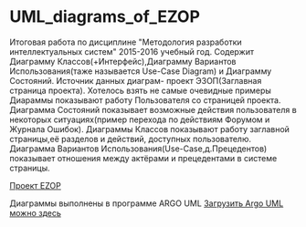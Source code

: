 # UML_diagrams_of_EZOP
Итоговая работа по дисциплине "Методология разработки интеллектуальных систем" 2015-2016 учебный год.
Содержит Диаграмму Классов(+Интерфейс),Диаграмму Вариантов Использования(таже называется Use-Case Diagram)  и Диаграмму Состояний.
Источник данных диаграм- проект ЭЗОП(Заглавная страница проекта). Хотелось взять не самые очевидные примеры
Диараммы показывают работу Пользователя со страницей проекта.
Диаграмма Состояний показывает возможные действия пользователя в некоторых ситуациях(пример перехода по действиям Форумом и Журнала Ошибок).
Диаграммы Классов показывают работу заглавной страницы,её разделов и действий, доступных пользователю.
Диаграмма Вариантов Использования(Use-Case,д.Прецедентов) показывает отношения между актёрами и прецедентами в системе страницы.



[Проект EZOP](http://ezop-project.ru)

Диаграммы выполнены в программе ARGO UML
[Загрузить Argo UML можно здесь](http://argouml.tigris.org/)
